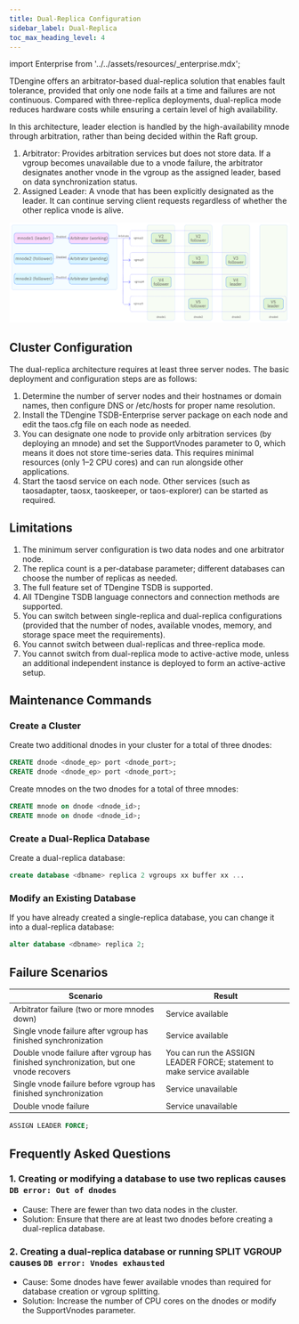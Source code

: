 ```yaml
---
title: Dual-Replica Configuration
sidebar_label: Dual-Replica
toc_max_heading_level: 4
---
```


import Enterprise from '../../assets/resources/_enterprise.mdx';

<Enterprise/>

TDengine offers an arbitrator-based dual-replica solution that enables fault tolerance, provided that only one node fails at a time and failures are not continuous. Compared with three-replica deployments, dual-replica mode reduces hardware costs while ensuring a certain level of high availability.

In this architecture, leader election is handled by the high-availability mnode through arbitration, rather than being decided within the Raft group.

1. Arbitrator: Provides arbitration services but does not store data. If a vgroup becomes unavailable due to a vnode failure, the arbitrator designates another vnode in the vgroup as the assigned leader, based on data synchronization status.
1. Assigned Leader: A vnode that has been explicitly designated as the leader. It can continue serving client requests regardless of whether the other replica vnode is alive.

![Dual-Replica Architecture](../../assets/replica2-01.png)

## Cluster Configuration

The dual-replica architecture requires at least three server nodes. The basic deployment and configuration steps are as follows:

1. Determine the number of server nodes and their hostnames or domain names, then configure DNS or /etc/hosts for proper name resolution.
1. Install the TDengine TSDB-Enterprise server package on each node and edit the taos.cfg file on each node as needed.
1. You can designate one node to provide only arbitration services (by deploying an mnode) and set the SupportVnodes parameter to 0, which means it does not store time-series data. This requires minimal resources (only 1–2 CPU cores) and can run alongside other applications.
1. Start the taosd service on each node. Other services (such as taosadapter, taosx, taoskeeper, or taos-explorer) can be started as required.

## Limitations

1. The minimum server configuration is two data nodes and one arbitrator node.
1. The replica count is a per-database parameter; different databases can choose the number of replicas as needed.
1. The full feature set of TDengine TSDB is supported.
1. All TDengine TSDB language connectors and connection methods are supported.
1. You can switch between single-replica and dual-replica configurations (provided that the number of nodes, available vnodes, memory, and storage space meet the requirements).
1. You cannot switch between dual-replicas and three-replica mode.
1. You cannot switch from dual-replica mode to active-active mode, unless an additional independent instance is deployed to form an active-active setup.

## Maintenance Commands

### Create a Cluster

Create two additional dnodes in your cluster for a total of three dnodes:

```sql
CREATE dnode <dnode_ep> port <dnode_port>;
CREATE dnode <dnode_ep> port <dnode_port>;
```

Create mnodes on the two dnodes for a total of three mnodes:

```sql
CREATE mnode on dnode <dnode_id>;
CREATE mnode on dnode <dnode_id>;
```

### Create a Dual-Replica Database

Create a dual-replica database:

```sql
create database <dbname> replica 2 vgroups xx buffer xx ...
```

### Modify an Existing Database

If you have already created a single-replica database, you can change it into a dual-replica database:

```sql
alter database <dbname> replica 2;
```

## Failure Scenarios

| Scenario | Result |
| ------- | ------ |
| Arbitrator failure (two or more mnodes down) | Service available |
| Single vnode failure after vgroup has finished synchronization |  Service available |
| Double vnode failure after vgroup has finished synchronization, but one vnode recovers  |  You can run the ASSIGN LEADER FORCE; statement to make service available |
| Single vnode failure before vgroup has finished synchronization  |  Service unavailable |
| Double vnode failure |  Service unavailable |

```sql
ASSIGN LEADER FORCE;
```

## Frequently Asked Questions

### 1. Creating or modifying a database to use two replicas causes `DB error: Out of dnodes`

- Cause: There are fewer than two data nodes in the cluster.
- Solution: Ensure that there are at least two dnodes before creating a dual-replica database.

### 2. Creating a dual-replica database or running SPLIT VGROUP causes `DB error: Vnodes exhausted`

- Cause: Some dnodes have fewer available vnodes than required for database creation or vgroup splitting.
- Solution: Increase the number of CPU cores on the dnodes or modify the SupportVnodes parameter.
